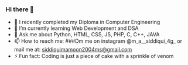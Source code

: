 ### Hi there 👋

- 🔭 I recently completed my Diploma in Computer Engineering
- 🌱 I’m currently learning Web Development and DSA
- 💬 Ask me about Python, HTML, CSS, JS, PHP, C, C++, JAVA
- 📫 How to reach me: ###Dm me on instagram @m_a__siddiqui_4g_ or mail me at: siddiquimamoon2004ms@gmail.com
- ⚡ Fun fact: Coding is just a piece of cake with a sprinkle of venom
